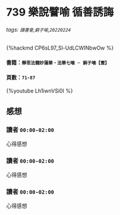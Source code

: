 # 739 樂說譬喻 循善誘誨
###### tags: `讀書會`,`窮子喻`,`20220224`
{%hackmd CP6sL97_Sl-UdLCWINbwOw %}

#### 書籍：`靜思法髓妙蓮華‧法華七喻 ─ 窮子喻【壹】`
#### 頁數：`71-87`
{%youtube Lh1iwnVSi0I %}

## 感想
### 讀者 `00:00-02:00`
心得感想

### 讀者 `00:00-02:00`
心得感想

### 讀者 `00:00-02:00`
心得感想
